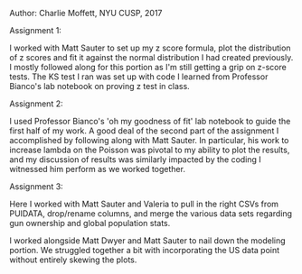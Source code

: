 Author: Charlie Moffett, NYU CUSP, 2017

Assignment 1:

I worked with Matt Sauter to set up my z score formula, plot the distribution of z scores and fit it against the normal distribution I had created previously. I mostly followed along for this portion as I'm still getting a grip on z-score tests. The KS test I ran was set up with code I learned from Professor Bianco's lab notebook on proving z test in class.

Assignment 2:

I used Professor Bianco's 'oh my goodness of fit' lab notebook to guide the first half of my work. A good deal of the second part of the assignment I accomplished by following along with Matt Sauter. In particular, his work to increase lambda on the Poisson was pivotal to my ability to plot the results, and my discussion of results was similarly impacted by the coding I witnessed him perform as we worked together.

Assignment 3:

Here I worked with Matt Sauter and Valeria to pull in the right CSVs from PUIDATA, drop/rename columns, and merge the various data sets regarding gun ownership and global population stats.

I worked alongside Matt Dwyer and Matt Sauter to nail down the modeling portion. We struggled together a bit with incorporating the US data point without entirely skewing the plots.
